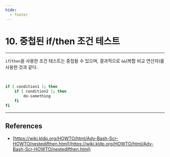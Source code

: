 ```yaml
---
hide:
  - footer
---
```


# 10. 중첩된 if/then 조건 테스트

---

`if`/`then`을 사용한 조건 테스트는 중첩될 수 있으며, 결과적으로 `&&`(복합 비교 연산자)를 사용한 것과 같다.

<br/>

```bash
if [ condition1 ]; then
    if [ condition2 ]; then
        do-something
    fi
fi
```

---

## References

- [https://wiki.kldp.org/HOWTO/html/Adv-Bash-Scr-HOWTO/nestedifthen.html](https://wiki.kldp.org/HOWTO/html/Adv-Bash-Scr-HOWTO/nestedifthen.html)

